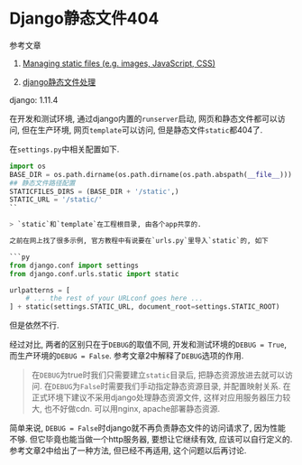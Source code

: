 # Django静态文件404

参考文章

1. [Managing static files (e.g. images, JavaScript, CSS)](https://docs.djangoproject.com/en/1.11/howto/static-files/)

2. [django静态文件处理](http://www.cnblogs.com/jcli/archive/2011/09/18/2180504.html)

django: 1.11.4

在开发和测试环境, 通过django内置的`runserver`启动, 网页和静态文件都可以访问, 但在生产环境, 网页`template`可以访问, 但是静态文件`static`都404了.

在`settings.py`中相关配置如下.

```py
import os
BASE_DIR = os.path.dirname(os.path.dirname(os.path.abspath(__file__)))
## 静态文件路径配置
STATICFILES_DIRS = (BASE_DIR + '/static',)
STATIC_URL = '/static/'
``

> `static`和`template`在工程根目录, 由各个app共享的.

之前在网上找了很多示例, 官方教程中有说要在`urls.py`里导入`static`的, 如下

```py
from django.conf import settings
from django.conf.urls.static import static

urlpatterns = [
    # ... the rest of your URLconf goes here ...
] + static(settings.STATIC_URL, document_root=settings.STATIC_ROOT)
```

但是依然不行.

经过对比, 两者的区别只在于`DEBUG`的取值不同, 开发和测试环境的`DEBUG = True`, 而生产环境的`DEBUG = False`. 参考文章2中解释了`DEBUG`选项的作用.

> 在`DEBUG`为true时我们只需要建立`static`目录后, 把静态资源放进去就可以访问. 在`DEBUG`为`False`时需要我们手动指定静态资源目录, 并配置映射关系. 在正式环境下建议不采用django处理静态资源文件, 这样对应用服务器压力较大, 也不好做cdn. 可以用nginx, apache部署静态资源.

简单来说, `DEBUG = False`时django就不再负责静态文件的访问请求了, 因为性能不够. 但它毕竟也能当做一个http服务器, 要想让它继续有效, 应该可以自行定义的. 参考文章2中给出了一种方法, 但已经不再适用, 这个问题以后再讨论.
